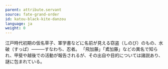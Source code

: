 ```yaml
---
parent: attribute.servant
source: fate-grand-order
id: katou-black-kite-danzou
language: ja
weight: 0
---
```


江戸時代初期の仮名草子、軍学書などに名前が見える窃盗（しのび）のもの、水破（すっぱ）―――すなわち、忍者。
「飛加藤」「鳶加藤」などの異名で知られ、甲斐や越後での活動が報告されるが、その出自や目的については諸説あり、謎に包まれている。
